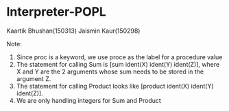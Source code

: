 # Interpreter-POPL

Kaartik Bhushan(150313)
Jaismin Kaur(150298)

Note:
1. Since proc is a keyword, we use proce as the label for a procedure value
2. The statement for calling Sum is [sum ident(X) ident(Y) ident(Z)], where X and Y are the 2 arguments whose sum needs to be stored in the argument Z.
3. The statement for calling Product looks like [product ident(X) ident(Y) ident(Z)].
4. We are only handling integers for Sum and Product